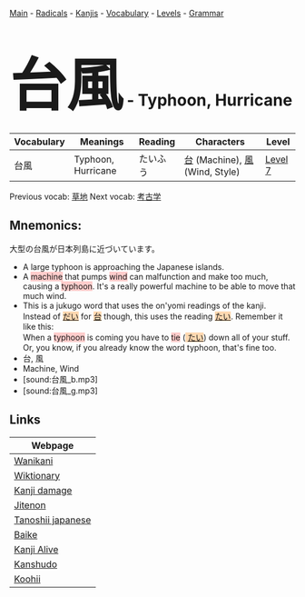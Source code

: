 <style> bigfont {font-size: 100px}</style>
[Main](../README.md) -
[Radicals](../radicals.md) -
[Kanjis](../kanjis.md) -
[Vocabulary](../vocabulary.md) -
[Levels](../levels.md) -
[Grammar](../grammar.md)
# <bigfont> 台風</bigfont> - Typhoon, Hurricane 

| Vocabulary | Meanings | Reading | Characters | Level |
| --- | --- | --- | --- | --- |
| 台風 | Typhoon, Hurricane | たいふう |  [台](../kanjis/台.md) (Machine), [風](../kanjis/風.md) (Wind, Style) | [Level 7](../levels/wk_level7.md) |

Previous vocab: [草地](草地.md) Next vocab: [考古学](考古学.md) 

## Mnemonics:
大型の台風が日本列島に近づいています。
* A large typhoon is approaching the Japanese islands.
* A <span style="background-color:#ffcccb"> machine</span> that pumps <span style="background-color:#ffcccb"> wind</span> can malfunction and make too much, causing a <span style="background-color:#ffcccb"> typhoon</span>. It's a really powerful machine to be able to move that much wind.
* This is a jukugo word that uses the on'yomi readings of the kanji. Instead of <span style="background-color:#fed8b1"> [だい](https://jisho.org/search/だい)</span> for <span style="background-color:#fed8b1"> [台](https://jisho.org/search/台)</span> though, this uses the reading <span style="background-color:#fed8b1"> [たい](https://jisho.org/search/たい)</span>. Remember it like this:<br />When a <span style="background-color:#ffcccb"> typhoon</span> is coming you have to <span style="background-color:#ffcccb"> tie</span> (<span style="background-color:#fed8b1"> [たい](https://jisho.org/search/たい)</span>) down all of your stuff. Or, you know, if you already know the word typhoon, that's fine too.
* 台, 風
* Machine, Wind
* [sound:台風_b.mp3]
* [sound:台風_g.mp3]


## Links 

| Webpage |
| --- |
| [Wanikani          ](https://www.wanikani.com/kanji/台風) |
| [Wiktionary        ](https://en.wiktionary.org/wiki/台風) |
| [Kanji damage      ](http://www.kanjidamage.com/kanji/search?utf8=✓&q=台風) |
| [Jitenon           ](https://jitenon.com/kanji/台風) |
| [Tanoshii japanese ](https://www.tanoshiijapanese.com/dictionary/kanji.cfm?k=台風) |
| [Baike             ](https://baike.baidu.com/item/台風) |
| [Kanji Alive       ](https://app.kanjialive.com/台風) |
| [Kanshudo          ](https://www.kanshudo.com/searchmn?q=台風) |
| [Koohii            ](https://kanji.koohii.com/study/kanji/台風) |
